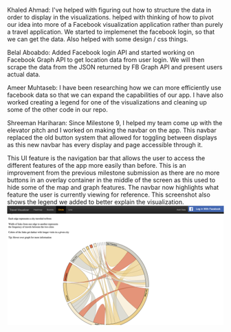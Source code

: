 Khaled Ahmad:
I've helped with figuring out how to structure the data in order to display in the visualizations. helped with thinking of how to pivot our idea into more of a Facebook visualization application rather than purely a travel application. We started to implemenet the facebook login, so that we can get the data. Also helped with some design / css things. 

Belal Aboabdo: Added Facebook login API and started working on Facebook Graph API to get location data from user login. We will then scrape the data from the JSON returned by FB Graph API and present users actual data. 

Ameer Muhtaseb: I have been researching how we can more efficiently use facebook data so that we can expand the capabilities of our app. I have also worked creating a legend for one of the visualizations and cleaning up some of the other code in our repo.

Shreeman Hariharan: Since Milestone 9, I helped my team come up with the elevator pitch and I worked on making the navbar on the app. 
This navbar replaced the old button system that allowed for toggling between displays as this new navbar has every display and page 
accessible through it.

This UI feature is the navigation bar that allows the user to access the different features of the app more easily than before. This
is an improvement from the previous milestone submission as there are no more buttons in an overlay container in the middle of the 
screen as this used to hide some of the map and graph features. The navbar now highlights what feature the user is currently viewing 
for reference.
This screenshot also shows the legend we added to better explain the visualization.
![alt tag](https://github.com/ameezus/cogs121/blob/master/legendSC.png)
